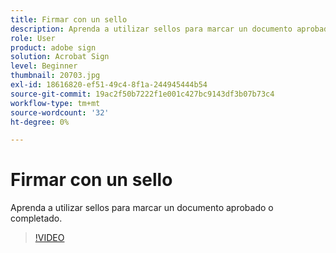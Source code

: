 ```yaml
---
title: Firmar con un sello
description: Aprenda a utilizar sellos para marcar un documento aprobado o completado
role: User
product: adobe sign
solution: Acrobat Sign
level: Beginner
thumbnail: 20703.jpg
exl-id: 18616820-ef51-49c4-8f1a-244945444b54
source-git-commit: 19ac2f50b7222f1e001c427bc9143df3b07b73c4
workflow-type: tm+mt
source-wordcount: '32'
ht-degree: 0%

---
```


# Firmar con un sello

Aprenda a utilizar sellos para marcar un documento aprobado o completado.

>[!VIDEO](https://video.tv.adobe.com/v/345170?hidetitle=true)
